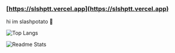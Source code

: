 ### [https://slshptt.vercel.app](https://slshptt.vercel.app)

hi im slashpotato 👋

![Top Langs](https://github-readme-stats.vercel.app/api/top-langs/?username=slashpotato&theme=github_dark_dimmed&border_radius=10)

![Readme Stats](https://github-readme-stats.vercel.app/api/?username=slashpotato&theme=github_dark_dimmed&border_radius=10)
